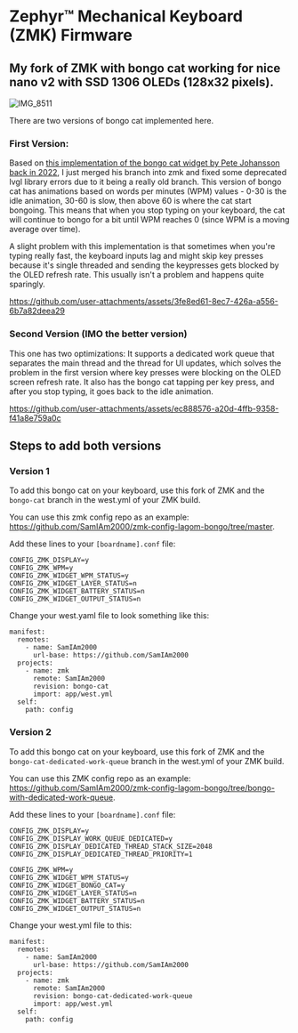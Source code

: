 # Zephyr™ Mechanical Keyboard (ZMK) Firmware

My fork of ZMK with bongo cat working for nice nano v2 with SSD 1306 OLEDs (128x32 pixels). 
---
![IMG_8511](https://github.com/user-attachments/assets/d19f3220-0da9-4c71-b527-1f0c36d0331b)

There are two versions of bongo cat implemented here.

### First Version:
Based on [this implementation of the bongo cat widget by Pete Johansson back in 2022](https://github.com/zmkfirmware/zmk/commit/82ab3c81ae778a3eeacefbb6753d162a7a431595), I just merged his branch into zmk and fixed some deprecated lvgl library errors due to it being a really old branch. This version of bongo cat has animations based on words per minutes (WPM) values - 0-30 is the idle animation, 30-60 is slow, then above 60 is where the cat start bongoing. This means that when you stop typing on your keyboard, the cat will continue to bongo for a bit until WPM reaches 0 (since WPM is a moving average over time). 

A slight problem with this implementation is that sometimes when you're typing really fast, the keyboard inputs lag and might skip key presses because it's single threaded and sending the keypresses gets blocked by the OLED refresh rate. This usually isn't a problem and happens quite sparingly.


https://github.com/user-attachments/assets/3fe8ed61-8ec7-426a-a556-6b7a82deea29


### Second Version (IMO the better version)
This one has two optimizations: It supports a dedicated work queue that separates the main thread and the thread for UI updates, which solves the problem in the first version where key presses were blocking on the OLED screen refresh rate. It also has the bongo cat tapping per key press, and after you stop typing, it goes back to the idle animation. 

https://github.com/user-attachments/assets/ec888576-a20d-4ffb-9358-f41a8e759a0c


## Steps to add both versions
### Version 1
To add this bongo cat on your keyboard, use this fork of ZMK and the `bongo-cat` branch in the west.yml of your ZMK build. 

You can use this zmk config repo as an example: https://github.com/SamIAm2000/zmk-config-lagom-bongo/tree/master.

Add these lines to your `[boardname].conf` file:
```
CONFIG_ZMK_DISPLAY=y
CONFIG_ZMK_WPM=y
CONFIG_ZMK_WIDGET_WPM_STATUS=y
CONFIG_ZMK_WIDGET_LAYER_STATUS=n
CONFIG_ZMK_WIDGET_BATTERY_STATUS=n
CONFIG_ZMK_WIDGET_OUTPUT_STATUS=n
```

Change your west.yaml file to look something like this:
```
manifest:
  remotes:
    - name: SamIAm2000
      url-base: https://github.com/SamIAm2000
  projects:
    - name: zmk
      remote: SamIAm2000
      revision: bongo-cat
      import: app/west.yml
  self:
    path: config
```

### Version 2
To add this bongo cat on your keyboard, use this fork of ZMK and the `bongo-cat-dedicated-work-queue` branch in the west.yml of your ZMK build. 

You can use this ZMK config repo as an example: https://github.com/SamIAm2000/zmk-config-lagom-bongo/tree/bongo-with-dedicated-work-queue.

Add these lines to your `[boardname].conf` file:
```
CONFIG_ZMK_DISPLAY=y
CONFIG_ZMK_DISPLAY_WORK_QUEUE_DEDICATED=y
CONFIG_ZMK_DISPLAY_DEDICATED_THREAD_STACK_SIZE=2048
CONFIG_ZMK_DISPLAY_DEDICATED_THREAD_PRIORITY=1

CONFIG_ZMK_WPM=y
CONFIG_ZMK_WIDGET_WPM_STATUS=y
CONFIG_ZMK_WIDGET_BONGO_CAT=y
CONFIG_ZMK_WIDGET_LAYER_STATUS=n
CONFIG_ZMK_WIDGET_BATTERY_STATUS=n
CONFIG_ZMK_WIDGET_OUTPUT_STATUS=n
```

Change your west.yml file to this:
```
manifest:
  remotes:
    - name: SamIAm2000
      url-base: https://github.com/SamIAm2000
  projects:
    - name: zmk
      remote: SamIAm2000
      revision: bongo-cat-dedicated-work-queue
      import: app/west.yml
  self:
    path: config
```
